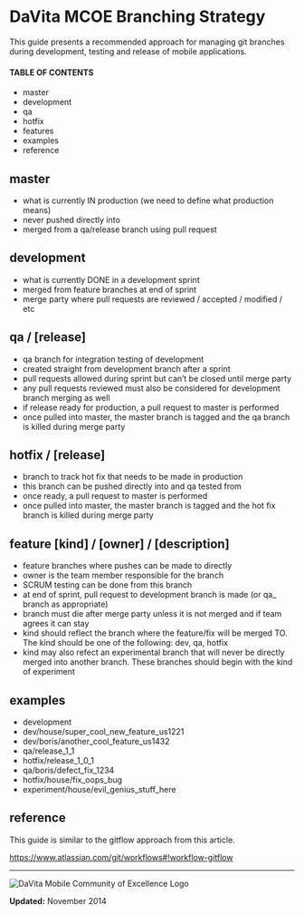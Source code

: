 # DaVita MCOE Branching Strategy

This guide presents a recommended approach for managing git branches during development, testing and release of mobile applications.

#### TABLE OF CONTENTS

* master
* development
* qa
* hotfix
* features
* examples
* reference

## master

- what is currently IN production (we need to define what production means)
- never pushed directly into
- merged from a qa/release branch using pull request

## development
- what is currently DONE in a development sprint
- merged from feature branches at end of sprint
- merge party where pull requests are reviewed / accepted / modified / etc

## qa / [release]

- qa branch for integration testing of development
- created straight from development branch after a sprint
- pull requests allowed during sprint but can’t be closed until merge party
- any pull requests reviewed must also be considered for development branch merging as well
- if release ready for production, a pull request to master is performed
- once pulled into master, the master branch is tagged and the qa branch is killed during merge party

## hotfix / [release]
- branch to track hot fix that needs to be made in production
- this branch can be pushed directly into and qa tested from
- once ready, a pull request to master is performed
- once pulled into master, the master branch is tagged and the hot fix branch is killed during merge party

## feature [kind] / [owner] / [description]

- feature branches where pushes can be made to directly
- owner is the team member responsible for the branch
- SCRUM testing can be done from this branch
- at end of sprint, pull request to development branch is made (or qa_<release> branch as appropriate)
- branch must die after merge party unless it is not merged and if team agrees it can stay
- kind should reflect the branch where the feature/fix will be merged TO. The kind should be
one of the following: dev, qa, hotfix
- kind may also refect an experimental branch that will never be directly merged into another
branch. These branches should begin with the kind of experiment

## examples

* development
* dev/house/super_cool_new_feature_us1221
* dev/boris/another_cool_feature_us1432
* qa/release_1_1
* hotfix/release_1_0_1
* qa/boris/defect_fix_1234
* hotfix/house/fix_oops_bug
* experiment/house/evil_genius_stuff_here


## reference

This guide is similar to the gitflow approach from this article.

https://www.atlassian.com/git/workflows#!workflow-gitflow

---

![DaVita Mobile Community of Excellence Logo](images/MCOE_logo.png)

**Updated:** November 2014